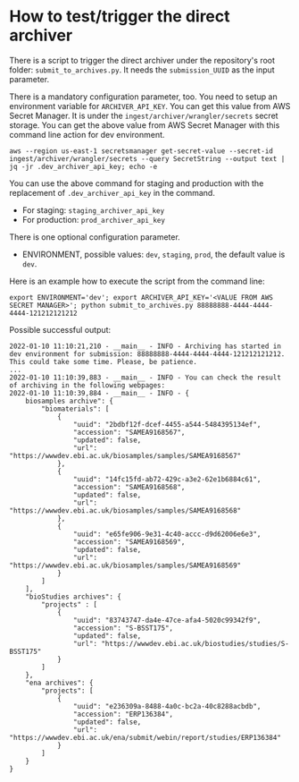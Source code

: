 # How to test/trigger the direct archiver

There is a script to trigger the direct archiver under the repository's root folder: `submit_to_archives.py`.
It needs the `submission_UUID` as the input parameter.

There is a mandatory configuration parameter, too.
You need to setup an environment variable for `ARCHIVER_API_KEY`. You can get this value from AWS Secret Manager.
It is under the `ingest/archiver/wrangler/secrets` secret storage.
You can get the above value from AWS Secret Manager with this command line action for dev environment.

`aws --region us-east-1 secretsmanager get-secret-value --secret-id ingest/archiver/wrangler/secrets --query SecretString --output text | jq -jr .dev_archiver_api_key; echo -e`

You can use the above command for staging and production with the replacement of `.dev_archiver_api_key` in the command.

- For staging: `staging_archiver_api_key`
- For production: `prod_archiver_api_key`

There is one optional configuration parameter.
- ENVIRONMENT, possible values: `dev`, `staging`, `prod`, the default value is `dev`.

Here is an example how to execute the script from the command line:

`export ENVIRONMENT='dev'; export ARCHIVER_API_KEY='<VALUE FROM AWS SECRET MANAGER>'; python submit_to_archives.py 88888888-4444-4444-4444-121212121212`

Possible successful output:

```commandline
2022-01-10 11:10:21,210 - __main__ - INFO - Archiving has started in dev environment for submission: 88888888-4444-4444-4444-121212121212. This could take some time. Please, be patience.
...
2022-01-10 11:10:39,883 - __main__ - INFO - You can check the result of archiving in the following webpages:
2022-01-10 11:10:39,884 - __main__ - INFO - {
    biosamples archive": {
        "biomaterials": [
            {
                "uuid": "2bdbf12f-dcef-4455-a544-5484395134ef",
                "accession": "SAMEA9168567",
                "updated": false,
                "url": "https://wwwdev.ebi.ac.uk/biosamples/samples/SAMEA9168567"
            },
            {
                "uuid": "14fc15fd-ab72-429c-a3e2-62e1b6884c61",
                "accession": "SAMEA9168568",
                "updated": false,
                "url": "https://wwwdev.ebi.ac.uk/biosamples/samples/SAMEA9168568"
            },
            {
                "uuid": "e65fe906-9e31-4c40-accc-d9d62006e6e3",
                "accession": "SAMEA9168569",
                "updated": false,
                "url": "https://wwwdev.ebi.ac.uk/biosamples/samples/SAMEA9168569"
            }
        ]
    ],
    "bioStudies archives": {
        "projects" : [
            {
                "uuid": "83743747-da4e-47ce-afa4-5020c99342f9",
                "accession": "S-BSST175",
                "updated": false,
                "url": "https://wwwdev.ebi.ac.uk/biostudies/studies/S-BSST175"
            }
        ]
    },
    "ena archives": {
        "projects": [
            {
                "uuid": "e236309a-8488-4a0c-bc2a-40c8288acbdb",
                "accession": "ERP136384",
                "updated": false,
                "url": "https://wwwdev.ebi.ac.uk/ena/submit/webin/report/studies/ERP136384"
            }
        ]
    }
}
```
